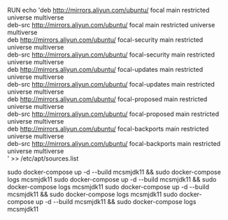 RUN echo 'deb http://mirrors.aliyun.com/ubuntu/ focal main restricted universe multiverse \
deb-src http://mirrors.aliyun.com/ubuntu/ focal main restricted universe multiverse \
deb http://mirrors.aliyun.com/ubuntu/ focal-security main restricted universe multiverse \
deb-src http://mirrors.aliyun.com/ubuntu/ focal-security main restricted universe multiverse \
deb http://mirrors.aliyun.com/ubuntu/ focal-updates main restricted universe multiverse \
deb-src http://mirrors.aliyun.com/ubuntu/ focal-updates main restricted universe multiverse \
deb http://mirrors.aliyun.com/ubuntu/ focal-proposed main restricted universe multiverse \
deb-src http://mirrors.aliyun.com/ubuntu/ focal-proposed main restricted universe multiverse \
deb http://mirrors.aliyun.com/ubuntu/ focal-backports main restricted universe multiverse \
deb-src http://mirrors.aliyun.com/ubuntu/ focal-backports main restricted universe multiverse \
' >> /etc/apt/sources.list


sudo docker-compose up -d --build mcsmjdk11 && sudo docker-compose logs mcsmjdk11
sudo docker-compose up -d --build mcsmjdk11 && sudo docker-compose logs mcsmjdk11
sudo docker-compose up -d --build mcsmjdk11 && sudo docker-compose logs mcsmjdk11
sudo docker-compose up -d --build mcsmjdk11 && sudo docker-compose logs mcsmjdk11
